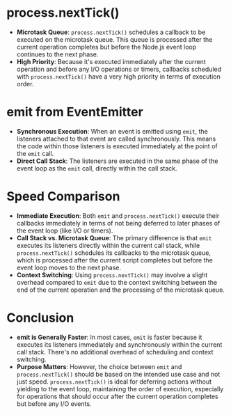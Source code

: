 # process.nextTick()

- **Microtask Queue**: `process.nextTick()` schedules a callback to be executed on the microtask queue. This queue is processed after the current operation completes but before the Node.js event loop continues to the next phase.
- **High Priority**: Because it's executed immediately after the current operation and before any I/O operations or timers, callbacks scheduled with `process.nextTick()` have a very high priority in terms of execution order.

# emit from EventEmitter

- **Synchronous Execution**: When an event is emitted using `emit`, the listeners attached to that event are called synchronously. This means the code within those listeners is executed immediately at the point of the `emit` call.
- **Direct Call Stack**: The listeners are executed in the same phase of the event loop as the `emit` call, directly within the call stack.

# Speed Comparison

- **Immediate Execution**: Both `emit` and `process.nextTick()` execute their callbacks immediately in terms of not being deferred to later phases of the event loop (like I/O or timers).
- **Call Stack vs. Microtask Queue**: The primary difference is that `emit` executes its listeners directly within the current call stack, while `process.nextTick()` schedules its callbacks to the microtask queue, which is processed after the current script completes but before the event loop moves to the next phase.
- **Context Switching**: Using `process.nextTick()` may involve a slight overhead compared to `emit` due to the context switching between the end of the current operation and the processing of the microtask queue.

# Conclusion

- **emit is Generally Faster**: In most cases, `emit` is faster because it executes its listeners immediately and synchronously within the current call stack. There's no additional overhead of scheduling and context switching.
- **Purpose Matters**: However, the choice between `emit` and `process.nextTick()` should be based on the intended use case and not just speed. `process.nextTick()` is ideal for deferring actions without yielding to the event loop, maintaining the order of execution, especially for operations that should occur after the current operation completes but before any I/O events.
